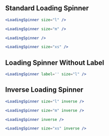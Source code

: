## Standard Loading Spinner

```jsx
<LoadingSpinner size="l" />
```
```jsx
<LoadingSpinner size="m" />
```
```jsx
<LoadingSpinner />
```
```jsx
<LoadingSpinner size="xs" />
```

## Loading Spinner Without Label

```jsx
<LoadingSpinner label='' size="l" />
```

## Inverse Loading Spinner

```jsx { "props": { "style": { "background": "rgb(0, 104, 179)" } } }
<LoadingSpinner size="l" inverse />
```
```jsx { "props": { "style": { "background": "rgb(0, 104, 179)" } } }
<LoadingSpinner size="m" inverse />
```
```jsx { "props": { "style": { "background": "rgb(0, 104, 179)" } } }
<LoadingSpinner inverse />
```
```jsx { "props": { "style": { "background": "rgb(0, 104, 179)" } } }
<LoadingSpinner size="xs" inverse />
```
